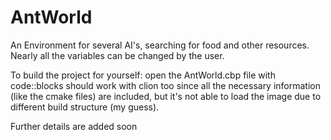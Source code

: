 # AntWorld
An Environment for several AI's, searching for food and other resources.
Nearly all the variables can be changed by the user.




To build the project for yourself: open the AntWorld.cbp file with code::blocks
should work with clion too since all the necessary information (like the cmake files) are included, but it's not able to load the image due to different build structure (my guess).





Further details are added soon
